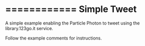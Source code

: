 ============
Simple Tweet
============

A simple example enabling the Particle Photon to tweet using the library.123go.it service.

Follow the example comments for instructions.
